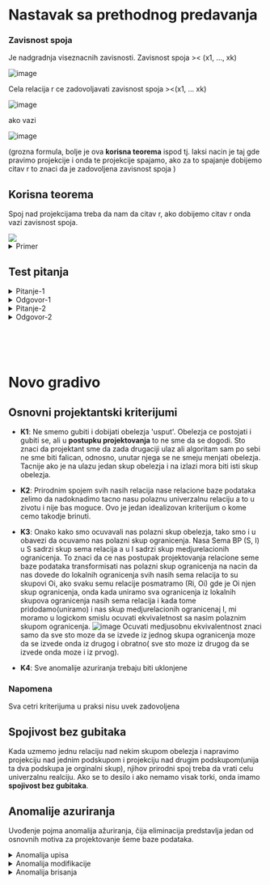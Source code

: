 <!-- Summary snippet

<details>
 <summary> Name of Summary </summary> 
  
Some snippet of text
 
</details>


-->


# Nastavak sa prethodnog predavanja

### Zavisnost spoja

Je nadgradnja viseznacnih zavisnosti. Zavisnost spoja >< (x1, ..., xk)

![image](https://user-images.githubusercontent.com/45834270/97726083-2c606780-1acf-11eb-93bc-9740fee797e2.png)

Cela relacija r ce zadovoljavati zavisnost spoja ><(x1, ... xk)

![image](https://user-images.githubusercontent.com/45834270/97726142-384c2980-1acf-11eb-8b53-32e2fb9b7d9e.png)

ako vazi

![image](https://user-images.githubusercontent.com/45834270/97725849-ee634380-1ace-11eb-8fa8-642a3231cfdc.png)


(grozna formula, bolje je ova **korisna teorema** ispod tj. laksi nacin je taj gde pravimo projekcije i onda te projekcije spajamo, ako za to spajanje dobijemo citav r to znaci da je zadovoljena zavisnost spoja )



## Korisna teorema

Spoj nad projekcijama treba da nam da citav r, ako dobijemo citav r onda vazi zavisnost spoja.
 
 <img src="https://user-images.githubusercontent.com/45834270/97726929-0f786400-1ad0-11eb-920a-9b073ba20415.png">
 
 
 <details>
 
 <summary> Primer </summary>
 
 #### Proveriti da li vazi zavisnost spoja (AB, BC, CD)
 
 Napravili smo projekcije za AB, BC, CD potom ih sve spojili (svejedno je kojim redom, zbog komutativnosti prirodnog spoja), posto smo od tih projekcija dobili r. Zakljucujemo da vazi zavisnosti spoja za (AB, BC, CD).
 
 ![image](https://user-images.githubusercontent.com/45834270/97747301-0ac1a900-1aec-11eb-8b43-31d398967f0b.png)

 
 </details>

## Test pitanja

<details>
 <summary> Pitanje-1 </summary>
 </br>
 
 Kako proveriti da li neka relacija zadovoljava zavisnost spoja x1,x2,x3.
 
 </details>
 
 <details>
 <summary> Odgovor-1 </summary>
 </br>
 
 Tako sto cemo proveriti da li spojevi projekcija daju r. Pogledati korisnu teoremu iznad. Znaci :
  - napravimo projekcije nase polazne relacije na svaku komponentu zavisnosti spoja
  - onda ih spojimo
  - ako dobijemo polaznu relaciju r onda je zavisnost spoja zadovoljena.
 
 </details>

<details>
 <summary> Pitanje-2 </summary>
 </br>
 
 Kako dopuniti nasu relaciju ako ona ne zadovoljava zavisnost spoja da bi je zadovoljavala ?
 
 </details>
 
 <details>
 <summary> Odgovor-2 </summary>
 </br>

Isto kao u odgovoru 1:
 - napraviti projekcije za svaku komponentu spoja
 - spojiti te projekcije 
 - dodati one torke koje fale. 
 
 </details>
 
</br></br></br>



# Novo gradivo

## Osnovni projektantski kriterijumi

 - **K1**: Ne smemo gubiti i dobijati obelezja 'usput'. Obelezja ce postojati i gubiti se, ali u **postupku projektovanja** to ne sme da se dogodi. Sto znaci da projektant sme da zada drugaciji ulaz ali algoritam sam po sebi ne sme biti falican, odnosno, unutar njega se ne smeju menjati obelezja. Tacnije ako je na ulazu jedan skup obelezja i na izlazi mora biti isti skup obelezja.
 
 - **K2**: Prirodnim spojem svih nasih relacija nase relacione baze podataka zelimo da nadoknadimo tacno nasu polaznu univerzalnu relaciju a to u zivotu i nije bas moguce. Ovo je jedan idealizovan kriterijum o kome cemo takodje brinuti.
 
 - **K3**: Onako kako smo ocuvavali nas polazni skup obelezja, tako smo i u obavezi da ocuvamo nas polazni skup ogranicenja. Nasa Sema BP (S, I) u S sadrzi skup sema relacija a u I sadrzi skup medjurelacionih ogranicenja. To znaci da ce nas postupak projektovanja relacione seme baze podataka transformisati nas polazni skup ogranicenja na nacin da nas dovede do lokalnih ogranicenja svih nasih sema relacija to su skupovi Oi, ako svaku semu relacije posmatramo (Ri, Oi) gde je Oi njen skup ogranicenja, onda kada uniramo sva ogranicenja iz lokalnih skupova ogranicenja nasih sema relacija i kada tome pridodamo(uniramo) i nas skup medjurelacionih ogranicenaj I, mi moramo u logickom smislu ocuvati ekvivaletnost sa nasim polaznim skupom ogranicenja.
 ![image](https://user-images.githubusercontent.com/45834270/97714732-d2a57080-1ac1-11eb-83d6-2f2bce5d426d.png) 
 Ocuvati medjusobnu ekvivalentnost znaci samo da sve sto moze da se izvede iz jednog skupa ogranicenja moze da se izvede onda iz drugog i obratno( sve sto moze iz drugog da se izvede onda moze i iz prvog).

- **K4**: Sve anomalije azuriranja trebaju biti uklonjene

### Napomena

Sva cetri kriterijuma u praksi nisu uvek zadovoljena

## Spojivost bez gubitaka

Kada uzmemo jednu relaciju nad nekim skupom obelezja i napravimo projekciju nad jednim podskupom i projekciju nad drugim podskupom(unija ta dva podskupa je orginalni skup), njihov prirodni spoj treba da vrati celu univerzalnu realciju. Ako se to desilo i ako nemamo visak torki, onda imamo **spojivost bez gubitaka**.


## Anomalije azuriranja 

Uvođenje pojma anomalija ažuriranja, čija eliminacija predstavlja jedan od osnovnih motiva za projektovanje šeme baze podataka.

<details>
 <summary> Anomalija upisa </summary> <br><br>
 
<details>
 <summary> Sema relacije Fakultet </summary> <br>
 
![image](https://user-images.githubusercontent.com/45834270/101157673-c5cced00-362a-11eb-90dc-6d454eaa3088.png) 
</details>

 - u relaciju Fakultet se ne mogu upisati podaci o novom nastavniku, dogod se ne zna predmet, koji će izvoditi i bar jedan student, kojem će predavati
 - analogna situacija nastupa i pri pokušaju upisa podataka o novom predmetu ili studentu

### Zakljucak

Upis torke sa **nepoznatom vrednošću** za bar jedno **primamo obeležje**, dovodi do narušavanja integriteta entiteta. Ovakve pojave se nazivaju **anomalijama upisa**.

<br><br>
</details>

<details>
 <summary> Anomalija modifikacije </summary> <br><br>
 
<details>
 <summary> Sema relacije Fakultet </summary> <br>
 
![image](https://user-images.githubusercontent.com/45834270/101157673-c5cced00-362a-11eb-90dc-6d454eaa3088.png) 
</details>
 
 - Kada neki student položi ispit iz nekog predmeta, u relaciju se upisuje nova torka sa povećanim brojem položenih ispita za tog studenta
 - međutim, da bi i ažurirana relacija zadovoljavala funkcionalnu zavisnost BRI—>BPI, potrebno je modifikovati vrednosti obeležja BPI i u svim onim torkama, koje sadrže podatke o posmatranom studentu 
 - ovakve pojave se nazivaju **anomalijama modifikacije**
 
<br><br>
</details>

<details>
 <summary> Anomalija brisanja </summary> <br><br>
 
<details>
 <summary> Sema relacije Fakultet </summary> <br>
 
![image](https://user-images.githubusercontent.com/45834270/101157673-c5cced00-362a-11eb-90dc-6d454eaa3088.png) 
</details>

 - Ako se, iz relacije, žele brisati podaci (13, Ana, Tot. 1), biće izbrisana cela torka (13, Ana, Tot. 1, P1, Mat, N3, Pap, 06), ponovo zbog *integriteta entiteta*. 
 - međutim, time se gube i podaci o nastavniku (N3,Pap), koji je imao samo tog jednog studenta, kao i informacija da taj nastavnik predaje predmet (P1, Mat)
 - ovakve pojave se nazivaju **anomalijama brisanja**
 
</details>

